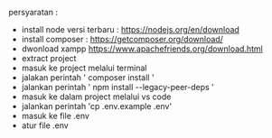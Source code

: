 persyaratan :
- install node versi terbaru :
https://nodejs.org/en/download
- install composer :
https://getcomposer.org/download/
- dwonload xampp
https://www.apachefriends.org/download.html
- extract project
- masuk ke project melalui terminal
- jalakan perintah ' composer install '
- jalankan perintah ' npm install --legacy-peer-deps '
- masuk ke dalam project melalui vs code 
- jalankan perintah 'cp .env.example .env'
- masuk ke file .env
- atur file .env
